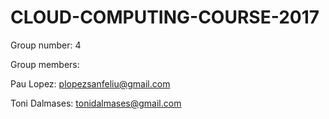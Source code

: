# CLOUD-COMPUTING-COURSE-2017

Group number: 4

Group members:

Pau Lopez: plopezsanfeliu@gmail.com

Toni Dalmases: tonidalmases@gmail.com
